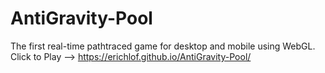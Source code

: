 # AntiGravity-Pool
The first real-time pathtraced game for desktop and mobile using WebGL. 
Click to Play --> https://erichlof.github.io/AntiGravity-Pool/

